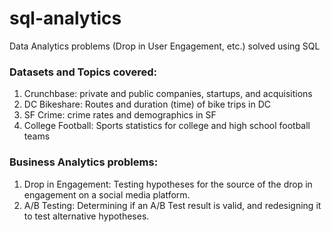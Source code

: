 # sql-analytics
Data Analytics problems (Drop in User Engagement, etc.) solved using SQL

### Datasets and Topics covered:

1. Crunchbase: private and public companies, startups, and acquisitions
2. DC Bikeshare: Routes and duration (time) of bike trips in DC
3. SF Crime: crime rates and demographics in SF
4. College Football: Sports statistics for college and high school football teams

### Business Analytics problems:

1. Drop in Engagement: Testing hypotheses for the source of the drop in engagement on a social media platform.
2. A/B Testing: Determining if an A/B Test result is valid, and redesigning it to test alternative hypotheses.
